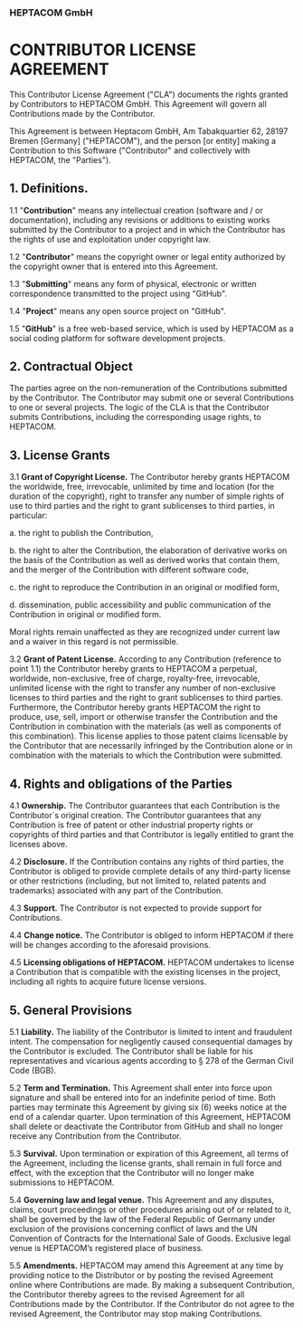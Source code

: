 ### HEPTACOM GmbH
# __CONTRIBUTOR LICENSE AGREEMENT__

This Contributor License Agreement ("CLA") documents the rights granted by Contributors to HEPTACOM GmbH. This Agreement will govern all Contributions made by the Contributor.

This Agreement is between Heptacom GmbH, Am Tabakquartier 62, 28197 Bremen [Germany] ("HEPTACOM"), and the person [or entity] making a Contribution to this Software ("Contributor" and collectively with HEPTACOM, the "Parties").

## __1. Definitions.__
1.1 "**Contribution**" means any intellectual creation (software and / or documentation), including any revisions or additions to existing works submitted by the Contributor to a project and in which the Contributor has the rights of use and exploitation under copyright law.

1.2 "**Contributor**" means the copyright owner or legal entity authorized by the copyright owner that is entered into this Agreement.

1.3 "**Submitting**" means any form of physical, electronic or written correspondence transmitted to the project using "GitHub".

1.4 "**Project**" means any open source project on "GitHub".

1.5 "**GitHub**" is a free web-based service, which is used by HEPTACOM as a social coding platform for software development projects.

## __2. Contractual Object__
The parties agree on the non-remuneration of the Contributions submitted by the Contributor. The Contributor may submit one or several Contributions to one or several projects. The logic of the CLA is that the Contributor submits Contributions, including the corresponding usage rights, to HEPTACOM.

## __3. License Grants__
3.1 **Grant of Copyright License.** The Contributor hereby grants HEPTACOM the worldwide, free, irrevocable, unlimited by time and location (for the duration of the copyright), right to transfer any number of simple rights of use to third parties and the right to grant sublicenses to third parties, in particular:

a. the right to publish the Contribution,

b. the right to alter the Contribution, the elaboration of derivative works on the basis of the Contribution as well as derived works that contain them, and the merger of the Contribution with different software code,

c. the right to reproduce the Contribution in an original or modified form,

d. dissemination, public accessibility and public communication of the
Contribution in original or modified form.

Moral rights remain unaffected as they are recognized under current law and a waiver in this regard is not permissible.

3.2 **Grant of Patent License.** According to any Contribution (reference to point 1.1) the Contributor hereby grants to HEPTACOM a perpetual, worldwide, non-exclusive, free of charge, royalty-free, irrevocable, unlimited license with the right to transfer any number of non-exclusive licenses to third parties and the right to grant sublicenses to third parties. Furthermore, the Contributor hereby grants HEPTACOM the right to produce, use, sell, import or otherwise transfer the Contribution and the Contribution in combination with the materials (as well as components of this combination). This license applies to those patent claims licensable by the Contributor that are necessarily infringed by the Contribution alone or in combination with the materials to which the Contribution were submitted.

## __4. Rights and obligations of the Parties__
4.1 **Ownership.** The Contributor guarantees that each Contribution is the Contributor´s original creation. The Contributor guarantees that any Contribution is free of patent or other industrial property rights or copyrights of third parties and that Contributor is legally entitled to grant the licenses above.

4.2 **Disclosure.** If the Contribution contains any rights of third parties, the Contributor is obliged to provide complete details of any third-party license or other restrictions (including, but not limited to, related patents and trademarks) associated with any part of the Contribution.

4.3 **Support.** The Contributor is not expected to provide support for Contributions.

4.4 **Change notice.** The Contributor is obliged to inform HEPTACOM if there will be changes according to the aforesaid provisions.

4.5 **Licensing obligations of HEPTACOM.** HEPTACOM undertakes to license a Contribution that is compatible with the existing licenses in the project, including all rights to acquire future license versions.

## __5. General Provisions__
5.1 **Liability.** The liability of the Contributor is limited to intent and fraudulent intent. The compensation for negligently caused consequential damages by the Contributor is excluded. The Contributor shall be liable for his representatives and vicarious agents according to § 278 of the German Civil Code (BGB).

5.2 **Term and Termination.** This Agreement shall enter into force upon signature and shall be entered into for an indefinite period of time. Both parties may terminate this Agreement by giving six (6) weeks notice at the end of a calendar quarter. Upon termination of this Agreement, HEPTACOM shall delete or deactivate the Contributor from GitHub and shall no longer receive any Contribution from the Contributor.

5.3 **Survival.** Upon termination or expiration of this Agreement, all terms of the Agreement, including the license grants, shall remain in full force and effect, with the exception that the Contributor will no longer make submissions to HEPTACOM.

5.4 **Governing law and legal venue.** This Agreement and any disputes, claims, court proceedings or other procedures arising out of or related to it, shall be governed by the law of the Federal Republic of Germany under exclusion of the provisions concerning conflict of laws and the UN Convention of Contracts for the International Sale of Goods. Exclusive legal venue is HEPTACOM’s registered place of business.

5.5 **Amendments.** HEPTACOM may amend this Agreement at any time by providing notice to the Distributor or by posting the revised Agreement online where Contributions are made. By making a subsequent Contribution, the Contributor thereby agrees to the revised Agreement for all Contributions made by the Contributor. If the Contributor do not agree to the revised Agreement, the Contributor may stop making Contributions.
